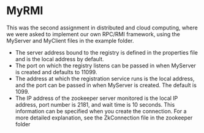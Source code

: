 # MyRMI

This was the second assignment in distributed and cloud computing, where we were asked to implement our own RPC/RMI framework, using the MyServer and MyClient files in the example folder.


- The server address bound to the registry is defined in the properties file and is the local address by default.
- The port on which the registry listens can be passed in when MyServer is created and defaults to 11099.
- The address at which the registration service runs is the local address, and the port can be passed in when MyServer is created. The default is 1099.
- The IP address of the zookeeper server monitored is the local IP address, port number is 2181, and wait time is 10 seconds. This information can be specified when you create the connection. For a more detailed explanation, see the ZkConnection file in the zookeeper folder
